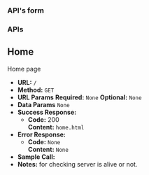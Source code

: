 ### API's form


### APIs

**Home**
----
  Home page
* **URL:** `/`
* **Method:** `GET`
*  **URL Params**
   **Required:**
    `None`
   **Optional:**
   `None`
* **Data Params**
  `None`
* **Success Response:**
  * **Code:** 200 <br />
    **Content:** `home.html`
* **Error Response:**
  * **Code:** `None` <br />
    **Content:** `None`
* **Sample Call:**
* **Notes:**
  for checking server is alive or not.
